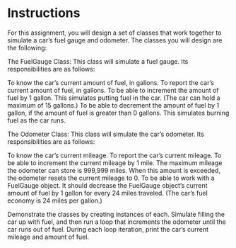 # Instructions  

For this assignment, you will design a set of classes that work together to simulate a car’s fuel gauge and odometer. The classes you will design are the following:


The FuelGauge Class: This class will simulate a fuel gauge. Its responsibilities are as follows:

To know the car’s current amount of fuel, in gallons.
To report the car’s current amount of fuel, in gallons.
To be able to increment the amount of fuel by 1 gallon. This simulates putting fuel in the car. (The car can hold a maximum of 15 gallons.)
To be able to decrement the amount of fuel by 1 gallon, if the amount of fuel is greater than 0 gallons. This simulates burning fuel as the car runs.

The Odometer Class: This class will simulate the car’s odometer. Its responsibilities are as follows:

To know the car’s current mileage.
To report the car’s current mileage.
To be able to increment the current mileage by 1 mile. The maximum mileage the odometer can store is 999,999 miles. When this amount is exceeded, the odometer resets the current mileage to 0.
To be able to work with a FuelGauge object. It should decrease the FuelGauge object’s current amount of fuel by 1 gallon for every 24 miles traveled. (The car’s fuel economy is 24 miles per gallon.)


Demonstrate the classes by creating instances of each. Simulate filling the car up with fuel, and then run a loop that increments the odometer until the car runs out of fuel. During each loop iteration, print the car’s current mileage and amount of fuel.
